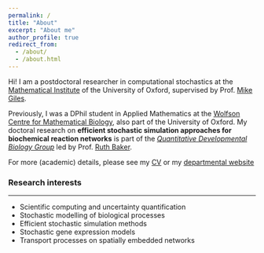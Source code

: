```yaml
---
permalink: /
title: "About"
excerpt: "About me"
author_profile: true
redirect_from: 
  - /about/
  - /about.html
---
```


Hi! I am a postdoctoral researcher in computational stochastics at the [Mathematical Institute](https://www.maths.ox.ac.uk) of the University of Oxford, supervised by Prof. [Mike Giles](https://www.maths.ox.ac.uk/people/mike.giles). 

Previously, I was a DPhil student in Applied Mathematics at the [Wolfson Centre for Mathematical Biology](https://www.maths.ox.ac.uk/groups/mathematical-biology), also part of the University of Oxford. My doctoral research on __efficient stochastic simulation approaches for biochemical reaction networks__ is part of the <i><a href="https://www.iamruthbaker.com/">Quantitative Developmental Biology Group</a></i> led by Prof. [Ruth Baker](https://www.iamruthbaker.com/).

For more (academic) details, please see my [CV](/cv) or my [departmental website](https://www.maths.ox.ac.uk/people/casper.beentjes)

### Research interests
----

* Scientific computing and uncertainty quantification
* Stochastic modelling of biological processes
* Efficient stochastic simulation methods
* Stochastic gene expression models
* Transport processes on spatially embedded networks
